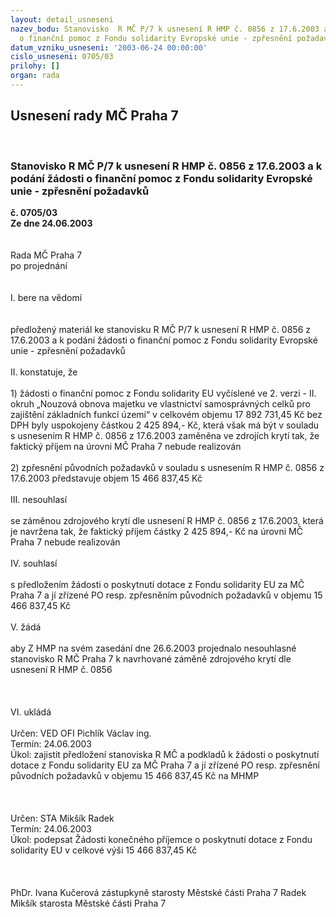 ```yaml
---
layout: detail_usneseni
nazev_bodu: Stanovisko  R MČ P/7 k usnesení R HMP č. 0856 z 17.6.2003 a k podání žádosti
  o finanční pomoc z Fondu solidarity Evropské unie - zpřesnění požadavků
datum_vzniku_usneseni: '2003-06-24 00:00:00'
cislo_usneseni: 0705/03
prilohy: []
organ: rada
---
```

<div id="ucUsn_pList" class="usn">
	<span><h2>Usnesení rady MČ Praha 7 </h2>
<br></span><div class="standBody">
<span><h3>Stanovisko  R MČ P/7 k usnesení R HMP č. 0856 z 17.6.2003 a k podání žádosti o finanční pomoc z Fondu solidarity Evropské unie - zpřesnění požadavků</h3></span><div class="center">
		<strong>č. 0705/03</strong><br>
	</div>
<div class="center">
		<strong>Ze dne 24.06.2003</strong><br><br>
	</div>
<br>Rada MČ Praha 7<br>po projednání<br><br><br>I.	bere na vědomí<br><br> <br>předložený materiál ke stanovisku R MČ P/7 k usnesení R HMP č. 0856 z 17.6.2003 a k podání žádosti o finanční pomoc z Fondu solidarity Evropské unie - zpřesnění požadavků<br><br>II.	konstatuje, že<br><br>1) žádosti o finanční pomoc z Fondu solidarity EU vyčíslené ve 2. verzi - II. okruh „Nouzová obnova majetku ve vlastnictví samosprávných celků pro zajištění základních funkcí území“ v celkovém objemu 17 892 731,45 Kč bez DPH byly uspokojeny částkou 2 425 894,- Kč, která však má být v souladu s usnesením R HMP č. 0856 z 17.6.2003 zaměněna ve zdrojích krytí tak, že faktický příjem na úrovni MČ Praha 7 nebude realizován<br><br>2) zpřesnění původních požadavků v souladu s usnesením R HMP č. 0856 z 17.6.2003 představuje objem 15 466 837,45 Kč<br><br>III.	nesouhlasí<br><br>se záměnou zdrojového krytí dle usnesení R HMP č. 0856 z 17.6.2003, která je navržena tak, že faktický příjem částky 2 425 894,- Kč na úrovni MČ Praha 7 nebude realizován<br><br>IV.	souhlasí <br><br>s předložením žádosti o poskytnutí dotace z Fondu solidarity EU za MČ Praha 7 a jí zřízené PO resp. zpřesněním původních požadavků v objemu 15 466 837,45 Kč<br><br>V.	žádá<br><br>aby Z HMP na svém zasedání dne 26.6.2003  projednalo nesouhlasné stanovisko R MČ Praha 7 k navrhované záměně zdrojového krytí dle usnesení R HMP č. 0856<br><br><br><br>VI.	ukládá <br><br>Určen:	VED OFI Pichlík Václav ing.<br>Termín: 24.06.2003<br>Úkol:	zajistit předložení stanoviska R MČ a podkladů k  žádosti o poskytnutí dotace z Fondu solidarity EU za MČ Praha 7 a jí zřízené PO resp. zpřesnění původních požadavků v objemu 15 466 837,45 Kč na MHMP<br> <br><br><br>Určen:	STA Mikšík Radek<br>Termín: 24.06.2003<br>Úkol:	podepsat Žádosti konečného příjemce o poskytnutí dotace z Fondu solidarity EU v celkové výši 15 466 837,45 Kč <br> <br> <br>	<br>PhDr. Ivana Kučerová zástupkyně starosty Městské části Praha 7	 Radek Mikšík starosta Městské části Praha 7<br>	<br><br>
</div>
</div>